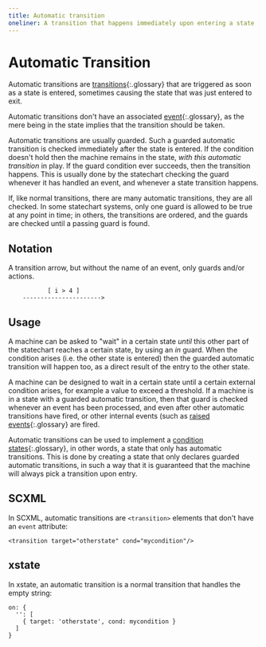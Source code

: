 ```yaml
---
title: Automatic transition
oneliner: A transition that happens immediately upon entering a state
---
```


# Automatic Transition

Automatic transitions are [transitions](transition.html){:.glossary} that are triggered as soon as a state is entered, sometimes causing the state that was just entered to exit.

Automatic transitions don't have an associated [event](event.html){:.glossary}, as the mere being in the state implies that the transition should be taken.

Automatic transitions are usually guarded.  Such a guarded automatic transition is checked immediately after the state is entered.  If the condition doesn't hold then the machine remains in the state, _with this automatic transition_ in play.  If the guard condition ever succeeds, then the transition happens.  This is usually done by the statechart checking the guard whenever it has handled an event, and whenever a state transition happens.

If, like normal transitions, there are many automatic transitions, they are all checked.  In some statechart systems, only one guard is allowed to be true at any point in time; in others, the transitions are ordered, and the guards are checked until a passing guard is found.

## Notation

A transition arrow, but without the name of an event, only guards and/or actions.

```
           [ i > 4 ]
    ---------------------->
```


## Usage

A machine can be asked to "wait" in a certain state _until_ this other part of the statechart reaches a certain state, by using an _in_ guard.  When the condition arises (i.e. the other state is entered) then the guarded automatic transition will happen too, as a direct result of the entry to the other state.

A machine can be designed to wait in a certain state until a certain external condition arises, for example a value to exceed a threshold.  If a machine is in a state with a guarded automatic transition, then that guard is checked whenever an event has been processed, and even after other automatic transitions have fired, or other internal events (such as [raised events](raised-event.html){:.glossary} are fired.

Automatic transitions can be used to implement a [condition states](condition-state.html){:.glossary}, in other words, a state that only has automatic transitions.  This is done by creating a state that only declares guarded automatic transitions, in such a way that it is guaranteed that the machine will always pick a transition upon entry.

## SCXML

In SCXML, automatic transitions are `<transition>` elements that don't have an `event` attribute:

```
<transition target="otherstate" cond="mycondition"/>
```

## xstate

In xstate, an automatic transition is a normal transition that handles the empty string:

```
on: {
  '': [
    { target: 'otherstate', cond: mycondition }
  ]
}
```

